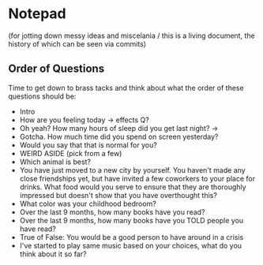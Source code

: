 # Notepad
(for jotting down messy ideas and miscelania / this is a living document, the history of which can be seen via commits)

## Order of Questions
Time to get down to brass tacks and think about what the order of these questions should be:

* Intro
* How are you feeling today -> effects Q?
* Oh yeah? How many hours of sleep did you get last night? ->
* Gotcha. How much time did you spend on screen yesterday?
* Would you say that that is normal for you?
* WEIRD ASIDE (pick from a few)
* Which animal is best?
* You have just moved to a new city by yourself. You haven't made any close friendships yet, but have invited a few coworkers to your place for drinks. What food would you serve to ensure that they are thoroughly impressed but doesn't show that you have overthought this?
* What color was your childhood bedroom?
* Over the last 9 months, how many books have you read?
* Over the last 9 months, how many books have you TOLD people you have read?
* True of False: You would be a good person to have around in a crisis
* I've started to play same music based on your choices, what do you think about it so far?


